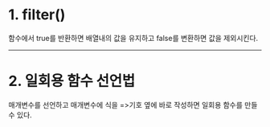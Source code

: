 # 1. filter()
함수에서 true를 반환하면 배열내의 값을 유지하고 false를 변환하면 값을 제외시킨다.

---
# 2. 일회용 함수 선언법
매개변수를 선언하고 매개변수에 식을 =>기호 옆에 바로 작성하면 일회용 함수를 만들 수 있다.